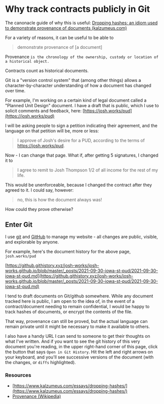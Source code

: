 # Why track contracts publicly in Git

The canonacle guide of why this is useful: [Dropping hashes: an idiom used to demonstrate provenance of documents (kalzumeus.com)](https://www.kalzumeus.com/essays/dropping-hashes/)

For a variety of reasons, it can be useful to be able to

> demonstrate provenance of [a document]

Provenance `is the chronology of the ownership, custody or location of a historical object.`

Contracts count as historical documents. 

Git is a "version control system" that (among other things) allows a character-by-character understanding of how a document has changed over time.

For example, I'm working on a certain kind of legal document called a "Planned Unit Design" document. I have a draft that is public, which I use to solicit comments and feedback, here: [https://josh.works/pud](https://josh.works/pud)

I will be asking people to sign a petition indicating their agreement, and the language on that petition will be, more or less:

> I approve of Josh's desire for a PUD, according to the terms of https://josh.works/pud.

Now - I can change that page. What if, after getting 5 signatures, I changed it to 

> I agree to remit to Josh Thompson 1/2 of all income for the rest of my life.

This would be unenforceable, because I changed the contract after they agreed to it. I could say, however:

> no, this is how the document always was!

How could they prove otherwise?

## Enter Git

I use [git](https://en.wikipedia.org/wiki/Git) and [GitHub](https://github.com/josh-works/) to manage my website - all changes are public, visible, and explorable by anyone. 

For example, here's the document history for the above page, `josh.works/pud`

[https://github.githistory.xyz/josh-works/josh-works.github.io/blob/master/_posts/2021-09-30-iowa-st-pud/2021-09-30-iowa-st-pud.md](https://github.githistory.xyz/josh-works/josh-works.github.io/blob/master/_posts/2021-09-30-iowa-st-pud/2021-09-30-iowa-st-pud.md)

I tend to draft documents on Git/github somewhere. While any document tracked here is public, I am open to the idea of, in the event of a contract/document needing to remain confidential, I would be happy to track hashes of documents, or encrypt the contents of the file. 

That way, provenance can still be proved, but the actual language can remain private until it might be necessary to make it available to others. 

I also have a handy URL I can send to someone to get their thoughts on what I've written. And if you want to see the git history of this very document you're reading, in the upper right-hand corner of this page, click the button that says `Open in Git History`. Hit the left and right arrows on your keyboard, and you'll see successive versions of the document (with the changes, or `diffs` highlighted).

### Resources

- [https://www.kalzumeus.com/essays/dropping-hashes/](https://www.kalzumeus.com/essays/dropping-hashes/)
- [Provenance (Wikipedia)](https://en.wikipedia.org/wiki/Provenance)
